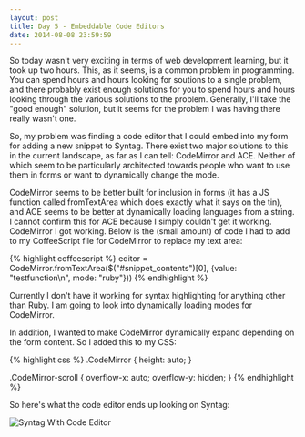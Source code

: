 ```yaml
---
layout: post
title: Day 5 - Embeddable Code Editors
date: 2014-08-08 23:59:59
---
```

So today wasn't very exciting in terms of web development learning, but it took
up two hours. This, as it seems, is a common problem in programming. You can
spend hours and hours looking for soutions to a single problem, and there
probably exist enough solutions for you to spend hours and hours looking through
the various solutions to the problem. Generally, I'll take the "good enough"
solution, but it seems for the problem I was having there really wasn't one.

So, my problem was finding a code editor that I could embed into my form for
adding a new snippet to Syntag. There exist two major solutions to this in
the current landscape, as far as I can tell: CodeMirror and ACE. Neither of
which seem to be particularly architected towards people who want to use
them in forms or want to dynamically change the mode.

CodeMirror seems to be better built for inclusion in forms (it has a JS function
called fromTextArea which does exactly what it says on the tin), and ACE seems
to be better at dynamically loading languages from a string. I cannot confirm
this for ACE because I simply couldn't get it working. CodeMirror I got working.
Below is the (small amount) of code I had to add to my CoffeeScript file for
CodeMirror to replace my text area:

{% highlight coffeescript %}
editor = CodeMirror.fromTextArea($("#snippet_contents")[0], {value: "testfunction\n", mode: "ruby"}))
{% endhighlight %}

Currently I don't have it working for syntax highlighting for anything other
than Ruby. I am going to look into dynamically loading modes for CodeMirror.

In addition, I wanted to make CodeMirror dynamically expand depending on the
form content. So I added this to my CSS:

{% highlight css %}
.CodeMirror {
    height: auto;
}

.CodeMirror-scroll {
    overflow-x: auto;
    overflow-y: hidden;
}
{% endhighlight %}

So here's what the code editor ends up looking on Syntag:

![Syntag With Code Editor](/images/syntag_new_snippet-2014-08-08.png)
